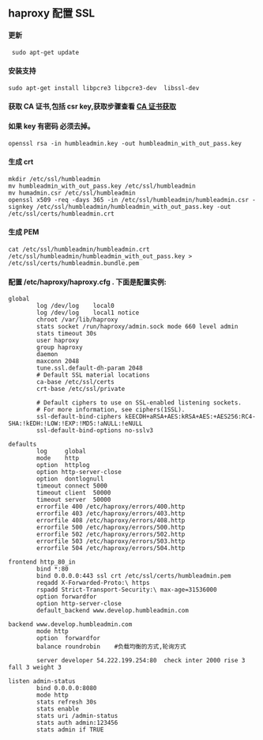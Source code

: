 ## haproxy 配置 SSL
#### 更新
```
 sudo apt-get update
```
#### 安装支持
```
sudo apt-get install libpcre3 libpcre3-dev  libssl-dev
```
#### 获取 CA 证书,包括 csr key,获取步骤查看 [CA 证书获取](https://git.oschina.net/traynor/MyWiKi/blob/master/Ubuntu/%E5%85%8D%E8%B4%B9%20CA%20%E8%AF%81%E4%B9%A6%E8%8E%B7%E5%8F%96.md?dir=0&filepath=Ubuntu%2F%E5%85%8D%E8%B4%B9+CA+%E8%AF%81%E4%B9%A6%E8%8E%B7%E5%8F%96.md&oid=51ddb07897093577923613906972260617bf2472&sha=8d5b48a77f4ade4fc30eeb8225f3da0c891512c9)
#### 如果 key 有密码 必须去掉。
```
openssl rsa -in humbleadmin.key -out humbleadmin_with_out_pass.key
```
#### 生成 crt
```
mkdir /etc/ssl/humbleadmin
mv humbleadmin_with_out_pass.key /etc/ssl/humbleadmin
mv humadmin.csr /etc/ssl/humbleadmin
openssl x509 -req -days 365 -in /etc/ssl/humbleadmin/humbleadmin.csr -signkey /etc/ssl/humbleadmin/humbleadmin_with_out_pass.key -out /etc/ssl/certs/humbleadmin.crt
```
#### 生成 PEM
```
cat /etc/ssl/humbleadmin/humbleadmin.crt /etc/ssl/humbleadmin/humbleadmin_with_out_pass.key > /etc/ssl/certs/humbleadmin.bundle.pem
```
#### 配置 /etc/haproxy/haproxy.cfg . 下面是配置实例:

```
global
        log /dev/log    local0
        log /dev/log    local1 notice
        chroot /var/lib/haproxy
        stats socket /run/haproxy/admin.sock mode 660 level admin
        stats timeout 30s
        user haproxy
        group haproxy
        daemon
        maxconn 2048
        tune.ssl.default-dh-param 2048
        # Default SSL material locations
        ca-base /etc/ssl/certs
        crt-base /etc/ssl/private

        # Default ciphers to use on SSL-enabled listening sockets.
        # For more information, see ciphers(1SSL).
        ssl-default-bind-ciphers kEECDH+aRSA+AES:kRSA+AES:+AES256:RC4-SHA:!kEDH:!LOW:!EXP:!MD5:!aNULL:!eNULL
        ssl-default-bind-options no-sslv3

defaults
        log     global
        mode    http
        option  httplog
        option http-server-close
        option  dontlognull
        timeout connect 5000
        timeout client  50000
        timeout server  50000
        errorfile 400 /etc/haproxy/errors/400.http
        errorfile 403 /etc/haproxy/errors/403.http
        errorfile 408 /etc/haproxy/errors/408.http
        errorfile 500 /etc/haproxy/errors/500.http
        errorfile 502 /etc/haproxy/errors/502.http
        errorfile 503 /etc/haproxy/errors/503.http
        errorfile 504 /etc/haproxy/errors/504.http

frontend http_80_in
        bind *:80
        bind 0.0.0.0:443 ssl crt /etc/ssl/certs/humbleadmin.pem
        reqadd X-Forwarded-Proto:\ https
        rspadd Strict-Transport-Security:\ max-age=31536000
        option forwardfor
        option http-server-close
        default_backend www.develop.humbleadmin.com

backend www.develop.humbleadmin.com
        mode http
        option  forwardfor
        balance roundrobin    #负载均衡的方式,轮询方式

        server developer 54.222.199.254:80  check inter 2000 rise 3 fall 3 weight 3

listen admin-status
        bind 0.0.0.0:8080
        mode http
        stats refresh 30s
        stats enable
        stats uri /admin-status
        stats auth admin:123456
        stats admin if TRUE
```